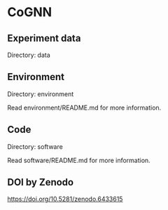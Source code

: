 # CoGNN

## Experiment data

Directory: data

## Environment

Directory: environment

Read environment/README.md for more information.

## Code

Directory: software

Read software/README.md for more information.

## DOI by Zenodo

https://doi.org/10.5281/zenodo.6433615
